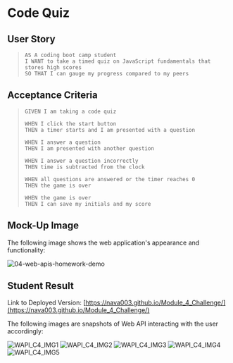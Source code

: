 # Code Quiz

## User Story

> `AS A coding boot camp student`  
> `I WANT to take a timed quiz on JavaScript fundamentals that stores high scores`  
> `SO THAT I can gauge my progress compared to my peers`

## Acceptance Criteria

> `GIVEN I am taking a code quiz`
>
> `WHEN I click the start button`  
> `THEN a timer starts and I am presented with a question`
>
> `WHEN I answer a question`  
> `THEN I am presented with another question`
> 
> `WHEN I answer a question incorrectly`  
> `THEN time is subtracted from the clock`
>
> `WHEN all questions are answered or the timer reaches 0`  
> `THEN the game is over`
>
> `WHEN the game is over`  
> `THEN I can save my initials and my score`

## Mock-Up Image

The following image shows the web application's appearance and functionality:  
  
![04-web-apis-homework-demo](https://github.com/nava003/Module_4_Challenge/assets/32070635/3108de63-25d7-4a7a-ab69-956dd4551af3)

## Student Result

Link to Deployed Version:  [https://nava003.github.io/Module_4_Challenge/](https://nava003.github.io/Module_4_Challenge/)
  
The following images are snapshots of Web API interacting with the user accordingly:  
  

![WAPI_C4_IMG1](https://github.com/nava003/Module_4_Challenge/assets/32070635/f500ec83-87d4-491f-a9c6-6c0c9de42dff)
![WAPI_C4_IMG2](https://github.com/nava003/Module_4_Challenge/assets/32070635/d4f6a251-2ebf-4443-93e4-7eb02ba29ed4)
![WAPI_C4_IMG3](https://github.com/nava003/Module_4_Challenge/assets/32070635/be345a6a-1801-4375-be95-81b4bd574f32)
![WAPI_C4_IMG4](https://github.com/nava003/Module_4_Challenge/assets/32070635/d1096e7c-93ba-4bce-b968-5c5da393e973)
![WAPI_C4_IMG5](https://github.com/nava003/Module_4_Challenge/assets/32070635/0c351a74-60ed-4021-85cb-b9528b858dc1)
